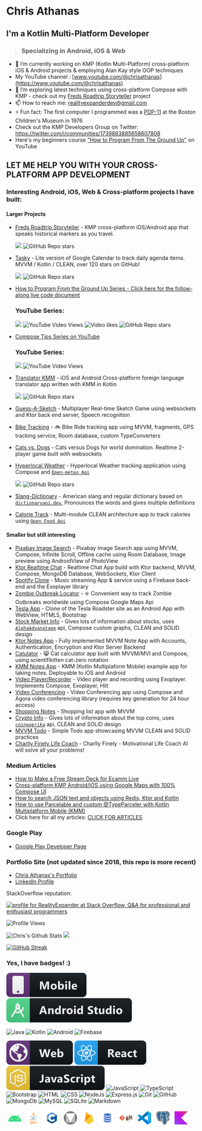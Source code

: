 # Chris Athanas
## I'm a Kotlin Multi-Platform Developer
> ### Specializing in Android, iOS & Web

<!--
**realityexpander/realityexpander** is a ✨ _special_ ✨ repository because its `README.md` (this file) appears on your GitHub profile.
-->
- 🔭 I’m currently working on KMP (Kotlin Multi-Platform) cross-platform iOS & Android projects & employing Alan Kay style OOP techniques
- My YouTube channel : [www.youtube.com/@chrisathanas](https://www.youtube.com/@chrisathanas)
- 🌱 I’m exploring latest techniques using cross-platform Compose with KMP - check out my [Freds Roadtrip Storyteller](https://github.com/realityexpander/FredsRoadtripStoryteller.git) project
- 📫 How to reach me: realityexpanderdev@gmail.com
- ⚡ Fun fact: The first computer I programmed was a [PDP-11](https://arstechnica.com/gadgets/2022/03/a-brief-tour-of-the-pdp-11-the-most-influential-minicomputer-of-all-time/) at the Boston Children's Museum in 1976
- Check out the KMP Developers Group on Twitter: https://twitter.com/i/communities/1739883885658607808
- Here's my beginners course ["How to Program From The Ground Up"](https://www.youtube.com/playlist?list=PLzUxWOrVXB4QHsURai1GmmhmqAUVNbfno) on YouTube

## LET ME HELP YOU WITH YOUR CROSS-PLATFORM APP DEVELOPMENT


### Interesting Android, iOS, Web & Cross-platform projects I have built:

#### Larger Projects

- [Freds Roadtrip Storyteller](https://github.com/realityexpander/FredsRoadtripStoryteller.git) - KMP cross-platform iOS/Android app that speaks historical markers as you travel.
  
  [<img src="https://github.com/realityexpander/realityexpander/assets/5157474/4ee42d46-8d6b-4c17-b969-bd493d4736be">](https://github.com/realityexpander/FredsRoadtripStoryteller.git)
   ![GitHub Repo stars](https://img.shields.io/github/stars/realityexpander/FredsRoadtripStoryteller?cache=0&style=social)
  
- [Tasky](https://github.com/realityexpander/Tasky) - Lite version of Google Calendar to track daily agenda items. MVVM / Kotlin / CLEAN, over 120 stars on GitHub!
  
  [<img src="https://github.com/realityexpander/realityexpander/assets/5157474/66ca0806-efb9-4828-af73-4f4b20a9bf8b">](https://github.com/realityexpander/Tasky)
  ![GitHub Repo stars](https://img.shields.io/github/stars/realityexpander/Tasky?cache=0&style=social)

- [How to Program From the Ground Up Series - Click here for the follow-along live code document](https://github.com/realityexpander/How_to_program_from_ground_up)

  ### YouTube Series:
  [<img src="https://github.com/realityexpander/realityexpander/assets/5157474/7148cb38-62e9-4785-802e-57d64b8c3397">](https://www.youtube.com/playlist?list=PLzUxWOrVXB4QHsURai1GmmhmqAUVNbfno) ![YouTube Video Views](https://img.shields.io/youtube/views/dBbowkwXtR0)
  ![Video likes](https://img.shields.io/youtube/likes/dBbowkwXtR0)
  ![GitHub Repo stars](https://img.shields.io/github/stars/realityexpander/How_to_program_from_ground_up?cache=0&style=social)

- [Compose Tips Series on YouTube](https://www.youtube.com/playlist?list=PLzUxWOrVXB4R8u8QU7L-wWZmAXxhP9UKm)

  ### YouTube Series:
  [<img src="https://github.com/realityexpander/realityexpander/assets/5157474/6ef3334e-f6d6-4131-89f2-ae9d0520cf62">](https://www.youtube.com/playlist?list=PLzUxWOrVXB4R8u8QU7L-wWZmAXxhP9UKm) ![YouTube Video Views](https://img.shields.io/youtube/views/MEK5D2qEtpI)

- [Translator KMM](https://github.com/realityexpander/Translator_KMM) - iOS and Android Cross-platform foreign language translator app written with KMM in Kotlin
  
  [<img src="https://github.com/realityexpander/realityexpander/assets/5157474/9b7ccf1e-031c-492e-887a-b794de58d3c2">](https://github.com/realityexpander/Translator_KMM)
  ![GitHub Repo stars](https://img.shields.io/github/stars/realityexpander/Translator_KMM?cache=3600&style=social)

- [Guess-A-Sketch](https://github.com/realityexpander/GuessASketch) - Multiplayer Real-time Sketch Game using websockets and Ktor back end server, Speech recognition
- [Bike Tracking](https://github.com/realityexpander/BikingApp) - 🚲 Bike Ride tracking app using MVVM, fragments, GPS tracking service, Room database, custom TypeConverters
- [Cats vs. Dogs](https://github.com/realityexpander/CatsVsDogsAndroid) - Cats versus Dogs for world domination. Realtime 2-player game built with websockets
- [Hyperlocal Weather](https://github.com/realityexpander/HyperlocalWeather) - Hyperlocal Weather tracking application using Compose and [`Open-meteo Api`](https://open-meteo.com)

  [<img src="https://github.com/realityexpander/realityexpander/assets/5157474/bac4c221-fac7-4ffb-ae9e-505d861b153c">](https://github.com/realityexpander/HyperlocalWeather)
  ![GitHub Repo stars](https://img.shields.io/github/stars/realityexpander/HyperlocalWeather?cache=0&style=social)
- [Slang-Dictionary](https://github.com/realityexpander/Slang-Dictionary) - American slang and regular dictionary based on [`dictionaryapi.dev`](https://dictionaryapi.dev), Pronounces the words and gives multiple definitions
- [Calorie Track](https://github.com/realityexpander/CalorieTrack) - Multi-module CLEAN architecture app to track calories using [`Open Food Api`](https://world.openfoodfacts.org/)

#### Smaller but still interesting
- [Pixabay Image Search](https://github.com/realityexpander/PixabayApp) - Pixabay Image Search app using MVVM, Compose, Infinite Scroll, Offline cache using Room Database, Image preview using AndroidView of PhotoView
- [Ktor Realtime Chat](https://github.com/realityexpander/KtorAndroidChat) - Realtime Chat App build with Ktor backend, MVVM, Compose, MongoDB Database, WebSockets, Ktor Client
- [Spotify Clone](https://github.com/realityexpander/SpotifyClone) - Music streaming App & service using a Firebase back-end and the Exoplayer library
- [Zombie Outbreak Locator](https://github.com/realityexpander/ZombieOutbreakLocator) -  ☣️ Convenient way to track Zombie Outbreaks worldwide using Compose Google Maps Api
- [Tesla App](https://github.com/realityexpander/TeslaRoadster) - Clone of the Tesla Roadster site as an Android App with WebView, HTML5, Bootstrap
- [Stock Market Info](https://github.com/realityexpander/StockMarketApp) - Gives lots of information about stocks, uses [`AlphaAdvanatage`](https://www.alphavantage.co/) api, Compose custom graphs, CLEAN and SOLID design
- [Ktor Notes App](https://github.com/realityexpander/KtorNoteApp) - Fully implemented MVVM Note App with Accounts, Authentication, Encryption and Ktor Server Backend
- [Catulator](https://github.com/realityexpander/Catulator) - 😸 Cat calculator app built with MVVM/MVI and Compose, using scientifikitten cat-zero notation
- [KMM Notes App](https://github.com/realityexpander/NoteAppKMM) - KMM (Kotlin Multiplaform Mobile) example app for taking notes. Deployable to iOS and Android
- [Video Player/Recorder](https://github.com/realityexpander/VideoPlayerCompose) - Video player and recording using Exoplayer. Implements Compose, Exoplayer, Hilt
- [Video Conferencing](https://github.com/realityexpander/AgoraUIKit) - Video Conferencing app using Compose and Agora video conferencing library (requires key generation for 24 hour access)
- [Shopping Notes](https://github.com/realityexpander/ShoppingNotes) - Shopping list app with MVVM
- [Crypto Info](https://github.com/realityexpander/CryptoApp) - Gives lots of information about the top coins, uses [`coinpaprika`](https://api.coinpaprika.com/) api, CLEAN and SOLID design
- [MVVM Todo](https://github.com/realityexpander/MVVMTodoApp) - Simple Todo app showcasing MVVM CLEAN and SOLID practices
- [Charlly Finely Life Coach](https://github.com/realityexpander/CharllyLifeCoach) - Charlly Finely - Motivational Life Coach AI will solve all your problems!

### Medium Articles
- [How to Make a Free Stream Deck for Ecamm Live](https://medium.com/@chrisathanas/how-to-make-a-free-stream-deck-for-ecamm-live-e1aedb6752ae)
- [Cross-platform KMP Android/iOS using Google Maps with 100% Compose UI](https://medium.com/@chrisathanas/kmp-android-ios-using-google-maps-and-100-compose-ui-45271d0bead9)
- [How to search JSON text and objects using Redis, Ktor and Kotlin](https://medium.com/@chrisathanas/how-to-search-json-text-and-objects-using-redis-ktor-and-kotlin-555d82f62ae4)
- [How to use Parcelable and custom @TypeParceler with Kotlin Multiplatform Mobile (KMM)](https://medium.com/@chrisathanas/how-to-use-parcels-on-kotlin-multiplatform-mobile-kmm-e29590816624)
- Click here for all my articles: [CLICK FOR ARTICLES](https://medium.com/@chrisathanas)

### Google Play
- [Google Play Developer Page](https://play.google.com/store/apps/dev?id=7466162782462237210)

### Portfolio Site (not updated since 2018, this repo is more recent)
- [Chris Athanas's Portfolio](https://realityexpander.wix.com/resume)
- [LinkedIn Profile](https://www.linkedin.com/in/chris-athanas/)

StackOverflow reputation: 
<!--
[<img src="https://stackoverflow-badge.herokuapp.com/api/StackOverflowBadge/2857200?maxAge=12000"/>](https://stackoverflow.com/users/2857200/RealityExpander)
-->

[<a href="https://stackoverflow.com/users/2857200/realityexpander"><img src="https://stackoverflow.com/users/flair/2857200.png?theme=dark" width="208" height="58" alt="profile for RealityExpander at Stack Overflow, Q&amp;A for professional and enthusiast programmers" title="profile for RealityExpander at Stack Overflow, Q&amp;A for professional and enthusiast programmers"></a>](https://stackoverflow.com/users/2857200/RealityExpander)

![Profile Views](https://komarev.com/ghpvc/?username=realityexpander)

![Chris's Github Stats](https://github-readme-stats.vercel.app/api?username=realityexpander&show_icons=true&hide_border=true&count_private=true&theme=midnight-purple)
<img height="180em" src="https://github-readme-stats.vercel.app/api/top-langs/?username=realityexpander&layout=compact&langs_count=7&theme=algolia"/>

[![GitHub Streak](https://streak-stats.demolab.com?user=realityexpander&border_radius=4.2&theme=midnight-purple)](https://git.io/streak-stats)

### Yes, I have badges! :)

[<img src="https://raw.githubusercontent.com/MikeCodesDotNET/ColoredBadges/master/svg/dev/misc/mobile.svg"/>]()
[<img src="https://raw.githubusercontent.com/MikeCodesDotNET/ColoredBadges/master/svg/dev/tools/android_studio.svg"/>]()

![Java](https://img.shields.io/badge/java-%23ED8B00.svg?&style=for-the-badge&logo=java&logoColor=white)
![Kotlin](https://img.shields.io/badge/kotlin-%230095D5.svg?&style=for-the-badge&logo=kotlin&logoColor=white)
![Android](https://img.shields.io/badge/Android%20-green.svg?&style=for-the-badge&logo=Android&logoColor=white)
![Firebase](https://img.shields.io/badge/firebase%20-%23039BE5.svg?&style=for-the-badge&logo=firebase)

[<img src="https://raw.githubusercontent.com/MikeCodesDotNET/ColoredBadges/master/svg/dev/misc/web.svg"/>]()
[<img src="https://raw.githubusercontent.com/MikeCodesDotNET/ColoredBadges/master/svg/dev/frameworks/react.svg"/>]()
[<img src="https://raw.githubusercontent.com/MikeCodesDotNET/ColoredBadges/master/svg/dev/languages/js.svg"/>]()
![JavaScript](https://img.shields.io/badge/javascript%20-%23323330.svg?&style=for-the-badge&logo=javascript&logoColor=%23F7DF1E)
![TypeScript](https://img.shields.io/badge/typescript-%23007ACC.svg?&style=for-the-badge&logo=typescript&logoColor=white)
![Bootstrap](https://img.shields.io/badge/bootstrap%20-%23563D7C.svg?&style=for-the-badge&logo=bootstrap&logoColor=white)
![HTML](https://img.shields.io/badge/html5%20-%23E34F26.svg?&style=for-the-badge&logo=html5&logoColor=white)
![CSS](https://img.shields.io/badge/css3%20-%231572B6.svg?&style=for-the-badge&logo=css3&logoColor=white)
![NodeJs](https://img.shields.io/badge/node.js%20-%2343853D.svg?&style=for-the-badge&logo=node.js&logoColor=white)
![Express.js](https://img.shields.io/badge/express.js-%23404d59.svg?style=for-the-badge&logo=express&logoColor=%2361DAFB)
![Git](https://img.shields.io/badge/git%20-%23F05033.svg?&style=for-the-badge&logo=git&logoColor=white)
![GitHub](https://img.shields.io/badge/github%20-%23121011.svg?&style=for-the-badge&logo=github&logoColor=white)
![MongoDb](https://img.shields.io/badge/MongoDB-%234ea94b.svg?&style=for-the-badge&logo=mongodb&logoColor=white)
![MySQL](https://img.shields.io/badge/mysql-%2300f.svg?&style=for-the-badge&logo=mysql&logoColor=white)
![SQLite](https://img.shields.io/badge/sqlite-%2307405e.svg?&style=for-the-badge&logo=sqlite&logoColor=white)
![Markdown](https://img.shields.io/badge/markdown-%23000000.svg?&style=for-the-badge&logo=markdown&logoColor=white)

<p float="left">
<!-- <img style="padding:5px;" align="center" alt="Flutter" width="35px" src="https://raw.githubusercontent.com/github/explore/cebd63002168a05a6a642f309227eefeccd92950/topics/flutter/flutter.png"/> -->
<img style="padding:5px;" align="center" alt="Android" width="35px" src="https://raw.githubusercontent.com/github/explore/80688e429a7d4ef2fca1e82350fe8e3517d3494d/topics/android/android.png"> 
<img style="padding:5px;" align="center" alt="Java" width="35px" src="https://raw.githubusercontent.com/github/explore/80688e429a7d4ef2fca1e82350fe8e3517d3494d/topics/java/java.png">
<img style="padding:5px;" align="center" alt="C" width="35px" src="https://raw.githubusercontent.com/github/explore/80688e429a7d4ef2fca1e82350fe8e3517d3494d/topics/c/c.png">
<img style="padding:5px;" align="center" alt="Material-Design" width="35px" src="https://raw.githubusercontent.com/github/explore/80688e429a7d4ef2fca1e82350fe8e3517d3494d/topics/material-design/material-design.png">
<img style="padding:5px;" align="center" alt="Firebase" width="35px" src="https://raw.githubusercontent.com/github/explore/80688e429a7d4ef2fca1e82350fe8e3517d3494d/topics/firebase/firebase.png">
<img style="padding:5px;" align="center" alt="SQL" width="35px" src="https://raw.githubusercontent.com/github/explore/80688e429a7d4ef2fca1e82350fe8e3517d3494d/topics/sql/sql.png">
<img style="padding:5px;" align="center" alt="Git" width="35px" src="https://raw.githubusercontent.com/github/explore/80688e429a7d4ef2fca1e82350fe8e3517d3494d/topics/git/git.png">
<img style="padding:5px;" align="center" alt="VS Code" width="35px" src="https://raw.githubusercontent.com/github/explore/80688e429a7d4ef2fca1e82350fe8e3517d3494d/topics/visual-studio-code/visual-studio-code.png">
<img style="padding:5px;" align="center" alt="VS Code" width="35px" src="https://raw.githubusercontent.com/github/explore/80688e429a7d4ef2fca1e82350fe8e3517d3494d/topics/postgresql/postgresql.png">
<img style="padding:5px;" align="center" alt="VS Code" width="35px" src="https://raw.githubusercontent.com/github/explore/80688e429a7d4ef2fca1e82350fe8e3517d3494d/topics/kotlin/kotlin.png">
</p>


<!--
[![RealityExpander StackOverflow](https://stackoverflow-badge.herokuapp.com/api/StackOverflowBadge/2857200)](https://stackoverflow.com/users/2857200/RealityExpander)
-->


